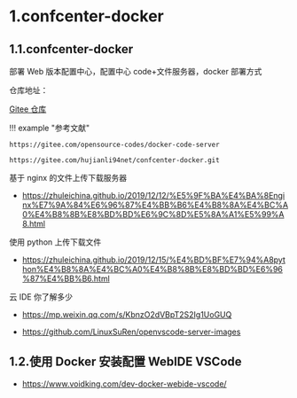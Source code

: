 # 1.confcenter-docker

## 1.1.confcenter-docker

部署 Web 版本配置中心，配置中心 code+文件服务器，docker 部署方式

仓库地址：

[Gitee 仓库](https://gitee.com/k8s-devops/confcenter-docker)

!!! example "参考文献"

    https://gitee.com/opensource-codes/docker-code-server

    https://gitee.com/hujianli94net/confcenter-docker.git

基于 nginx 的文件上传下载服务器

- https://zhuleichina.github.io/2019/12/12/%E5%9F%BA%E4%BA%8Enginx%E7%9A%84%E6%96%87%E4%BB%B6%E4%B8%8A%E4%BC%A0%E4%B8%8B%E8%BD%BD%E6%9C%8D%E5%8A%A1%E5%99%A8.html

使用 python 上传下载文件

- https://zhuleichina.github.io/2019/12/15/%E4%BD%BF%E7%94%A8python%E4%B8%8A%E4%BC%A0%E4%B8%8B%E8%BD%BD%E6%96%87%E4%BB%B6.html

云 IDE 你了解多少

- https://mp.weixin.qq.com/s/KbnzO2dVBpT2S2Ig1UoGUQ

- https://github.com/LinuxSuRen/openvscode-server-images

## 1.2.使用 Docker 安装配置 WebIDE VSCode

- https://www.voidking.com/dev-docker-webide-vscode/
